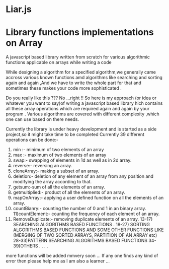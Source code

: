 # Liar.js
# Library functions implementations on Array
A javascript based library written from scratch for various algorithmic functions applicable on arrays while writing a code


While designing a algorithm for a specified algorithm,we generally came accross various known functions amd algorithms like searching and sorting 
again and again ,And we have to write the whole part for that and sometimes these makes your code more sophisticated .

Do you really like this ??? No ...right !!
So here is my approach (or idea or whatever you want to say)of writing a javascript based library hich contains all these array operations which are required again and again by your program .
Various algorithms are covered with different complexity ,which one can use based on there needs.

Currently the library is under heavy development and is started as a side project,so it might take time to be completed
Currently 39 different operations can be done:-

1) min :- minimum of two elements of an array
2) max :- maximum of two elements of an array
3) swap:- swapping of elements in 1d as well as in 2d array.
4) reverse:- reversing an array.
5) cloneArray:- making a subset of an array.
6) deletion:- deletion of any element of an array from any position and modifying the array according to that.
7) getsum:-sum of all the elements of an array.
8) getmultiplied:- product of all the elements of an array.
9) mapOnArray:- applying a user defined function on all the elements of an array.
10) countBianry:- counting the number of 0 and 1 in an binary array.
11)countElement:- counting the frequency of each element of an array.
12) RemoveDuplicate:- removing duplicate elements of an array.
13-17) SEARCHING ALGORITHMS BASED FUNCTIONS .
18-27) SORTING ALGORITHMS BASED FUNCTIONS AND SOME OTHER FUNCTIONS LIKE 
(MERGING OF TWO SORTED ARRAYS, PARTITION OF AN ARRAY etc)
28-33)PATTERN SEARCHING ALGORITHMS BASED FUNCTIONS
34-39)OTHERS . . . .


more functions will be added mmvery soon ...
If any one finds any kind of error then please help me as I am also a learner ...


